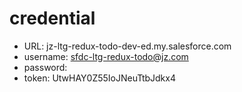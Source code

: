 # credential

* URL: jz-ltg-redux-todo-dev-ed.my.salesforce.com
* username: sfdc-ltg-redux-todo@jz.com
* password:
* token: UtwHAY0Z55IoJNeuTtbJdkx4
